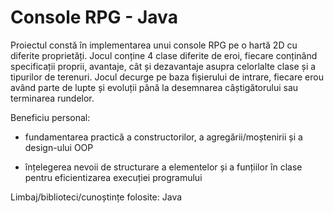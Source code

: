 # Console RPG - Java
Proiectul constă în implementarea unui console RPG pe o hartă 2D cu diferite proprietăți. Jocul conține 4 clase diferite de eroi, fiecare conținând specificații proprii, avantaje, cât și dezavantaje asupra celorlalte clase și a tipurilor de terenuri. Jocul decurge pe baza fișierului de intrare, fiecare erou având parte de lupte și evoluții până la desemnarea câștigătorului sau terminarea rundelor.

Beneficiu personal:

- fundamentarea practică a constructorilor, a agregării/moștenirii și a design-ului OOP

- înțelegerea nevoii de structurare a elementelor și a funțiilor în clase pentru eficientizarea execuției programului

Limbaj/biblioteci/cunoștințe folosite: Java
